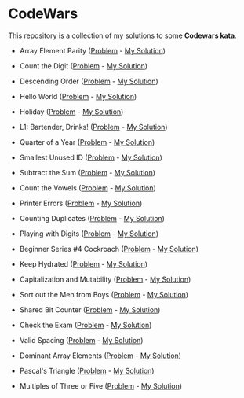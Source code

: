 # CodeWars

This repository is a collection of my solutions to some **Codewars kata**.

- Array Element Parity ([Problem](https://www.codewars.com/kata/5a092d9e46d843b9db000064) - [My Solution](https://github.com/danaeharris/CodeWars/blob/master/arrayElementParity.js))

- Count the Digit ([Problem](https://www.codewars.com/kata/566fc12495810954b1000030) - [My Solution](https://github.com/danaeharris/CodeWars/blob/master/countTheDigit.js))

- Descending Order ([Problem](https://www.codewars.com/kata/5467e4d82edf8bbf40000155) - [My Solution](https://github.com/danaeharris/CodeWars/blob/master/descendingOrder.js))

- Hello World ([Problem](codewars.com/kata/523b4ff7adca849afe000035) - [My Solution](https://github.com/danaeharris/CodeWars/blob/master/helloWorld.js))

- Holiday ([Problem](https://www.codewars.com/kata/57e92e91b63b6cbac20001e5) - [My Solution](https://github.com/danaeharris/CodeWars/blob/master/holidayViii%20DutyFree.js))

- L1: Bartender, Drinks! ([Problem](https://www.codewars.com/kata/568dc014440f03b13900001d) - [My Solution](https://github.com/danaeharris/CodeWars/blob/master/bartenderDrinks.js))

- Quarter of a Year ([Problem](https://www.codewars.com/kata/5ce9c1000bab0b001134f5af) - [My Solution](https://github.com/danaeharris/CodeWars/blob/master/quarterOfAYear.js))

- Smallest Unused ID ([Problem](https://www.codewars.com/kata/55eea63119278d571d00006a) - [My Solution](https://github.com/danaeharris/CodeWars/blob/master/smallestUnusedId.js))

- Subtract the Sum ([Problem](https://www.codewars.com/kata/56c5847f27be2c3db20009c3) - [My Solution](https://github.com/danaeharris/CodeWars/blob/master/subtractTheSum.js))

- Count the Vowels ([Problem](https://www.codewars.com/kata/54ff3102c1bad923760001f3/train/javascript) - [My Solution](https://github.com/danaeharris/CodeWars/blob/master/vowelCount.js))

- Printer Errors ([Problem](https://www.codewars.com/kata/56541980fa08ab47a0000040) - [My Solution](https://github.com/danaeharris/CodeWars/blob/master/printerErrors.js))

- Counting Duplicates ([Problem](https://www.codewars.com/kata/54bf1c2cd5b56cc47f0007a1) - [My Solution](https://github.com/danaeharris/CodeWars/blob/master/countingDuplicates.js))
 
- Playing with Digits ([Problem](https://www.codewars.com/kata/5552101f47fc5178b1000050) - [My Solution](https://github.com/danaeharris/CodeWars/blob/master/playingWithDigits.js))

- Beginner Series #4 Cockroach ([Problem](https://www.codewars.com/kata/55fab1ffda3e2e44f00000c6) - [My Solution](https://github.com/danaeharris/CodeWars/blob/master/beginnerSeries%234Cockroach.js))

- Keep Hydrated ([Problem](https://www.codewars.com/kata/582cb0224e56e068d800003c) - [My Solution](https://github.com/danaeharris/CodeWars/commit/818fd3227e6d9191250fa72864321e3be6ada60a))

- Capitalization and Mutability ([Problem](https://www.codewars.com/kata/595970246c9b8fa0a8000086) - [My Solution](https://github.com/danaeharris/CodeWars/commit/da459d82c0d0897f29897f057c892050bdcbfe7e))

- Sort out the Men from Boys ([Problem](https://www.codewars.com/kata/5af15a37de4c7f223e00012d) - [My Solution](https://github.com/danaeharris/CodeWars/commit/57c8d38579464f93a64e9bdfac488c98f8aca3b6))

- Shared Bit Counter ([Problem](https://www.codewars.com/kata/58a5aeb893b79949eb0000f1) - [My Solution](https://github.com/danaeharris/CodeWars/blob/master/sharedBitCounter.js))

- Check the Exam ([Problem](https://www.codewars.com/kata/5a3dd29055519e23ec000074) - [My Solution](https://github.com/danaeharris/CodeWars/blob/master/checkTheExam.js))

- Valid Spacing ([Problem](https://www.codewars.com/kata/5f77d62851f6bc0033616bd8) - [My Solution](https://github.com/danaeharris/CodeWars/blob/master/validSpacing.js))

- Dominant Array Elements ([Problem](https://www.codewars.com/kata/5a04133e32b8b998dc000089) - [My Solution](https://github.com/danaeharris/CodeWars/blob/master/dominantArrayElements.js))

- Pascal's Triangle ([Problem](https://www.codewars.com/kata/5226eb40316b56c8d500030f) - [My Solution](https://github.com/danaeharris/CodeWars/blob/master/pascalsTriangle.js))

- Multiples of Three or Five ([Problem](https://www.codewars.com/kata/514b92a657cdc65150000006) - [My Solution](https://github.com/danaeharris/CodeWars/blob/master/multiplesOfThreeOrFive.js))

